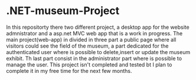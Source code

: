# .NET-museum-Project
In this repositorty there two different project, a desktop app for the website admnistrator and a asp.net MVC web app that is a work in progress.
The main project(web-app) in divided in three part a public page where all visitors could see the field of the museum, a part dedicated for the authenticated user where is possible to delete,insert or update the museum exhibit.
Th last part consist in the administrator part where is possible to manage the user.
This project isn't completed and tested bt I plan to complete it in my free time for the next few months.
